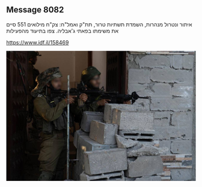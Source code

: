 ## Message 8082

איתור ונטרול מנהרות, השמדת תשתיות טרור, תת"ק ואמל"ח:
צק"ח מילואים 551 סיים את משימתו בפאתי ג'אבליה. צפו בתיעוד מהפעילות

https://www.idf.il/158469

![Photo](./8082/8082_photo.jpg)
